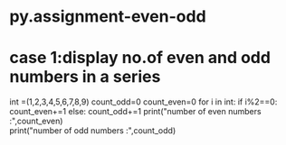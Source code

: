 # py.assignment-even-odd

# case 1:display no.of even and odd numbers in a series

int =(1,2,3,4,5,6,7,8,9)
count_odd=0
count_even=0
for i in int:
    if  i%2==0:
        count_even+=1
    else:
        count_odd+=1
print("number of even numbers :",count_even)        
print("number of odd numbers :",count_odd)        
